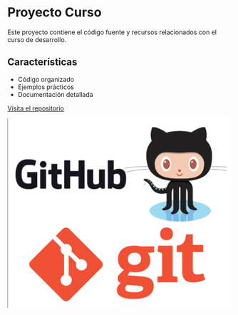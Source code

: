 # Proyecto Curso

Este proyecto contiene el código fuente y recursos relacionados con el curso de desarrollo.

## Características
- Código organizado
- Ejemplos prácticos
- Documentación detallada

[Visita el repositorio](https://github.com/Isidro-es/Curso)

![Imagen del proyecto](logo.jpg)
